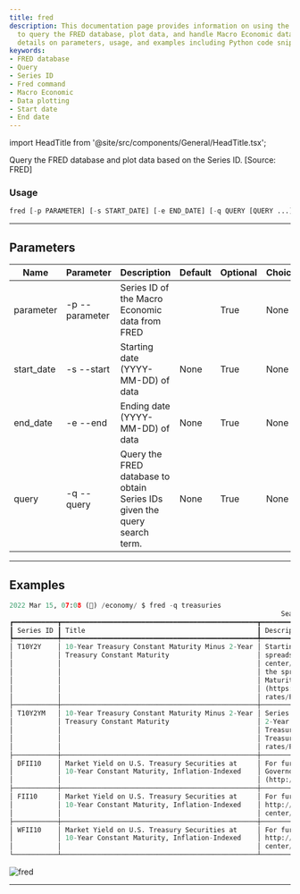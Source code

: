 ```yaml
---
title: fred
description: This documentation page provides information on using the fred command
  to query the FRED database, plot data, and handle Macro Economic data. It includes
  details on parameters, usage, and examples including Python code snippets.
keywords:
- FRED database
- Query
- Series ID
- Fred command
- Macro Economic
- Data plotting
- Start date
- End date
---
```


import HeadTitle from '@site/src/components/General/HeadTitle.tsx';

<HeadTitle title="economy /fred - Reference | OpenBB Terminal Docs" />

Query the FRED database and plot data based on the Series ID. [Source: FRED]

### Usage

```python wordwrap
fred [-p PARAMETER] [-s START_DATE] [-e END_DATE] [-q QUERY [QUERY ...]]
```

---

## Parameters

| Name | Parameter | Description | Default | Optional | Choices |
| ---- | --------- | ----------- | ------- | -------- | ------- |
| parameter | -p  --parameter | Series ID of the Macro Economic data from FRED |  | True | None |
| start_date | -s  --start | Starting date (YYYY-MM-DD) of data | None | True | None |
| end_date | -e  --end | Ending date (YYYY-MM-DD) of data | None | True | None |
| query | -q  --query | Query the FRED database to obtain Series IDs given the query search term. | None | True | None |


---

## Examples

```python
2022 Mar 15, 07:08 (🦋) /economy/ $ fred -q treasuries
                                                                    Search results for treasuries
┏━━━━━━━━━━━┳━━━━━━━━━━━━━━━━━━━━━━━━━━━━━━━━━━━━━━━━━━━━━━━━━┳━━━━━━━━━━━━━━━━━━━━━━━━━━━━━━━━━━━━━━━━━━━━━━━━━━━━━━━━━━━━━━━━━━━━━━━━━━━━━━━━━━━━━━━━━━━━━━━━━━━━━┓
┃ Series ID ┃ Title                                           ┃ Description                                                                                         ┃
┡━━━━━━━━━━━╇━━━━━━━━━━━━━━━━━━━━━━━━━━━━━━━━━━━━━━━━━━━━━━━━━╇━━━━━━━━━━━━━━━━━━━━━━━━━━━━━━━━━━━━━━━━━━━━━━━━━━━━━━━━━━━━━━━━━━━━━━━━━━━━━━━━━━━━━━━━━━━━━━━━━━━━━┩
│ T10Y2Y    │ 10-Year Treasury Constant Maturity Minus 2-Year │ Starting with the update on June 21, 2019, the Treasury bond data used in calculating interest rate │
│           │ Treasury Constant Maturity                      │ spreads is obtained directly from the U.S. Treasury Department (https://www.treasury.gov/resource-  │
│           │                                                 │ center/data-chart-center/interest-rates/Pages/TextView.aspx?data=yield).  Series is calculated as   │
│           │                                                 │ the spread between 10-Year Treasury Constant Maturity (BC_10YEAR) and 2-Year Treasury Constant      │
│           │                                                 │ Maturity (BC_2YEAR). Both underlying series are published at the U.S. Treasury Department           │
│           │                                                 │ (https://www.treasury.gov/resource-center/data-chart-center/interest-                               │
│           │                                                 │ rates/Pages/TextView.aspx?data=yield).                                                              │
├───────────┼─────────────────────────────────────────────────┼─────────────────────────────────────────────────────────────────────────────────────────────────────┤
│ T10Y2YM   │ 10-Year Treasury Constant Maturity Minus 2-Year │ Series is calculated as the spread between 10-Year Treasury Constant Maturity (BC_10YEARM) and      │
│           │ Treasury Constant Maturity                      │ 2-Year Treasury Constant Maturity (BC_2YEARM). Starting with the update on June 21, 2019, the       │
│           │                                                 │ Treasury bond data used in calculating interest rate spreads is obtained directly from the U.S.     │
│           │                                                 │ Treasury Department (https://www.treasury.gov/resource-center/data-chart-center/interest-           │
│           │                                                 │ rates/Pages/TextView.aspx?data=yield).                                                              │
├───────────┼─────────────────────────────────────────────────┼─────────────────────────────────────────────────────────────────────────────────────────────────────┤
│ DFII10    │ Market Yield on U.S. Treasury Securities at     │ For further information regarding treasury constant maturity data, please refer to the Board of     │
│           │ 10-Year Constant Maturity, Inflation-Indexed    │ Governors ( http://www.federalreserve.gov/releases/h15/current/h15.pdf) and the Treasury            │
│           │                                                 │ (http://www.treasury.gov/resource-center/data-chart-center/interest-rates/Pages/yieldmethod.aspx).  │
├───────────┼─────────────────────────────────────────────────┼─────────────────────────────────────────────────────────────────────────────────────────────────────┤
│ FII10     │ Market Yield on U.S. Treasury Securities at     │ For further information regarding treasury constant maturity data, please refer to                  │
│           │ 10-Year Constant Maturity, Inflation-Indexed    │ http://www.federalreserve.gov/releases/h15/current/h15.pdf and http://www.treasury.gov/resource-    │
│           │                                                 │ center/data-chart-center/interest-rates/Pages/yieldmethod.aspx.                                     │
├───────────┼─────────────────────────────────────────────────┼─────────────────────────────────────────────────────────────────────────────────────────────────────┤
│ WFII10    │ Market Yield on U.S. Treasury Securities at     │ For further information regarding treasury constant maturity data, please refer to                  │
│           │ 10-Year Constant Maturity, Inflation-Indexed    │ http://www.federalreserve.gov/releases/h15/current/h15.pdf and http://www.treasury.gov/resource-    │
│           │                                                 │ center/data-chart-center/interest-rates/Pages/yieldmethod.aspx.                                     │
└───────────┴─────────────────────────────────────────────────┴─────────────────────────────────────────────────────────────────────────────────────────────────────┘
```
![fred](https://user-images.githubusercontent.com/46355364/158575129-1d4b26de-8bd8-49b3-b1b9-e349afaf8a50.png)

---
